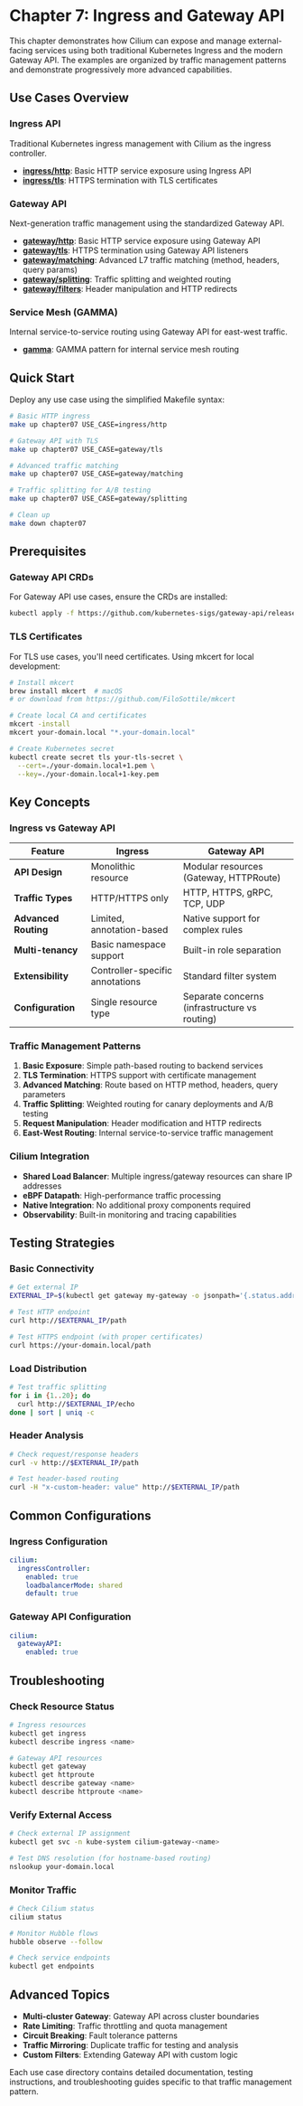 # Chapter 7: Ingress and Gateway API

This chapter demonstrates how Cilium can expose and manage external-facing services using both traditional Kubernetes Ingress and the modern Gateway API. The examples are organized by traffic management patterns and demonstrate progressively more advanced capabilities.

## Use Cases Overview

### Ingress API
Traditional Kubernetes ingress management with Cilium as the ingress controller.

- **[ingress/http](ingress/http/)**: Basic HTTP service exposure using Ingress API
- **[ingress/tls](ingress/tls/)**: HTTPS termination with TLS certificates

### Gateway API
Next-generation traffic management using the standardized Gateway API.

- **[gateway/http](gateway/http/)**: Basic HTTP service exposure using Gateway API
- **[gateway/tls](gateway/tls/)**: HTTPS termination using Gateway API listeners
- **[gateway/matching](gateway/matching/)**: Advanced L7 traffic matching (method, headers, query params)
- **[gateway/splitting](gateway/splitting/)**: Traffic splitting and weighted routing
- **[gateway/filters](gateway/filters/)**: Header manipulation and HTTP redirects

### Service Mesh (GAMMA)
Internal service-to-service routing using Gateway API for east-west traffic.

- **[gamma](gamma/)**: GAMMA pattern for internal service mesh routing

## Quick Start

Deploy any use case using the simplified Makefile syntax:

```bash
# Basic HTTP ingress
make up chapter07 USE_CASE=ingress/http

# Gateway API with TLS
make up chapter07 USE_CASE=gateway/tls

# Advanced traffic matching
make up chapter07 USE_CASE=gateway/matching

# Traffic splitting for A/B testing
make up chapter07 USE_CASE=gateway/splitting

# Clean up
make down chapter07
```

## Prerequisites

### Gateway API CRDs
For Gateway API use cases, ensure the CRDs are installed:
```bash
kubectl apply -f https://github.com/kubernetes-sigs/gateway-api/releases/download/v1.0.0/standard-install.yaml
```

### TLS Certificates
For TLS use cases, you'll need certificates. Using mkcert for local development:
```bash
# Install mkcert
brew install mkcert  # macOS
# or download from https://github.com/FiloSottile/mkcert

# Create local CA and certificates
mkcert -install
mkcert your-domain.local "*.your-domain.local"

# Create Kubernetes secret
kubectl create secret tls your-tls-secret \
  --cert=./your-domain.local+1.pem \
  --key=./your-domain.local+1-key.pem
```

## Key Concepts

### Ingress vs Gateway API

| Feature | Ingress | Gateway API |
|---------|---------|-------------|
| **API Design** | Monolithic resource | Modular resources (Gateway, HTTPRoute) |
| **Traffic Types** | HTTP/HTTPS only | HTTP, HTTPS, gRPC, TCP, UDP |
| **Advanced Routing** | Limited, annotation-based | Native support for complex rules |
| **Multi-tenancy** | Basic namespace support | Built-in role separation |
| **Extensibility** | Controller-specific annotations | Standard filter system |
| **Configuration** | Single resource type | Separate concerns (infrastructure vs routing) |

### Traffic Management Patterns

1. **Basic Exposure**: Simple path-based routing to backend services
2. **TLS Termination**: HTTPS support with certificate management
3. **Advanced Matching**: Route based on HTTP method, headers, query parameters
4. **Traffic Splitting**: Weighted routing for canary deployments and A/B testing
5. **Request Manipulation**: Header modification and HTTP redirects
6. **East-West Routing**: Internal service-to-service traffic management

### Cilium Integration

- **Shared Load Balancer**: Multiple ingress/gateway resources can share IP addresses
- **eBPF Datapath**: High-performance traffic processing
- **Native Integration**: No additional proxy components required
- **Observability**: Built-in monitoring and tracing capabilities

## Testing Strategies

### Basic Connectivity
```bash
# Get external IP
EXTERNAL_IP=$(kubectl get gateway my-gateway -o jsonpath='{.status.addresses[0].value}')

# Test HTTP endpoint
curl http://$EXTERNAL_IP/path

# Test HTTPS endpoint (with proper certificates)
curl https://your-domain.local/path
```

### Load Distribution
```bash
# Test traffic splitting
for i in {1..20}; do
  curl http://$EXTERNAL_IP/echo
done | sort | uniq -c
```

### Header Analysis
```bash
# Check request/response headers
curl -v http://$EXTERNAL_IP/path

# Test header-based routing
curl -H "x-custom-header: value" http://$EXTERNAL_IP/path
```

## Common Configurations

### Ingress Configuration
```yaml
cilium:
  ingressController:
    enabled: true
    loadbalancerMode: shared
    default: true
```

### Gateway API Configuration
```yaml
cilium:
  gatewayAPI:
    enabled: true
```

## Troubleshooting

### Check Resource Status
```bash
# Ingress resources
kubectl get ingress
kubectl describe ingress <name>

# Gateway API resources
kubectl get gateway
kubectl get httproute
kubectl describe gateway <name>
kubectl describe httproute <name>
```

### Verify External Access
```bash
# Check external IP assignment
kubectl get svc -n kube-system cilium-gateway-<name>

# Test DNS resolution (for hostname-based routing)
nslookup your-domain.local
```

### Monitor Traffic
```bash
# Check Cilium status
cilium status

# Monitor Hubble flows
hubble observe --follow

# Check service endpoints
kubectl get endpoints
```

## Advanced Topics

- **Multi-cluster Gateway**: Gateway API across cluster boundaries
- **Rate Limiting**: Traffic throttling and quota management
- **Circuit Breaking**: Fault tolerance patterns
- **Traffic Mirroring**: Duplicate traffic for testing and analysis
- **Custom Filters**: Extending Gateway API with custom logic

Each use case directory contains detailed documentation, testing instructions, and troubleshooting guides specific to that traffic management pattern.